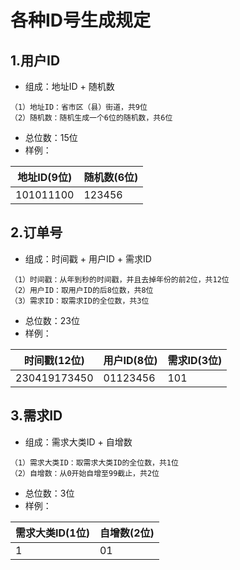 # 各种ID号生成规定
## 1.用户ID
- 组成：地址ID + 随机数
~~~
（1）地址ID：省市区（县）街道，共9位
（2）随机数：随机生成一个6位的随机数，共6位
~~~
- 总位数：15位
- 样例：

| 地址ID(9位) | 随机数(6位)   |
| -------- | -------- | 
| 101011100 | 123456 |

## 2.订单号
- 组成：时间戳 + 用户ID + 需求ID
~~~
（1）时间戳：从年到秒的时间戳，并且去掉年份的前2位，共12位
（2）用户ID：取用户ID的后8位数，共8位
（3）需求ID：取需求ID的全位数，共3位
~~~
- 总位数：23位
- 样例：

| 时间戳(12位) | 用户ID(8位)| 需求ID(3位)|
| -------- | -------- | -------- | 
| 230419173450 | 01123456 | 101 |

## 3.需求ID
- 组成：需求大类ID + 自增数
~~~
（1）需求大类ID：取需求大类ID的全位数，共1位
（2）自增数：从0开始自增至99截止，共2位
~~~
- 总位数：3位
- 样例：

| 需求大类ID(1位) | 自增数(2位)| 
| -------- | -------- | 
| 1 | 01 |
